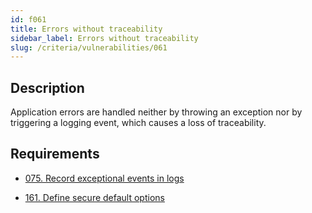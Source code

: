 ```yaml
---
id: f061
title: Errors without traceability
sidebar_label: Errors without traceability
slug: /criteria/vulnerabilities/061
---
```


## Description

Application errors are handled
neither by throwing an exception
nor by triggering a logging event,
which causes a loss of traceability.

## Requirements

- [075. Record exceptional events in logs](/criteria/requirements/075)

- [161. Define secure default options](/criteria/requirements/161)
